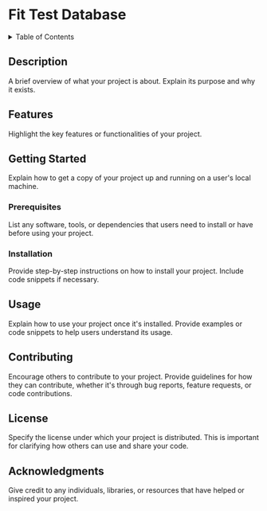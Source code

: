 # Fit Test Database

<!-- TABLE OF CONTENTS -->
<details>
  <summary>Table of Contents</summary>
  <ol>
    <li>
      <a href="#about-the-project">About The Project</a>
      <ul>
        <li><a href="#built-with">Built With</a></li>
      </ul>
    </li>
    <li>
      <a href="#getting-started">Getting Started</a>
      <ul>
        <li><a href="#prerequisites">Prerequisites</a></li>
        <li><a href="#installation">Installation</a></li>
      </ul>
    </li>
    <li><a href="#usage">Usage</a></li>
    <li><a href="#roadmap">Roadmap</a></li>
    <li><a href="#contributing">Contributing</a></li>
    <li><a href="#license">License</a></li>
    <li><a href="#contact">Contact</a></li>
    <li><a href="#acknowledgments">Acknowledgments</a></li>
  </ol>
</details>

## Description

A brief overview of what your project is about. Explain its purpose and why it exists.

## Features

Highlight the key features or functionalities of your project.

## Getting Started

Explain how to get a copy of your project up and running on a user's local machine.

### Prerequisites

List any software, tools, or dependencies that users need to install or have before using your project.

### Installation

Provide step-by-step instructions on how to install your project. Include code snippets if necessary.

## Usage

Explain how to use your project once it's installed. Provide examples or code snippets to help users understand its usage.

## Contributing

Encourage others to contribute to your project. Provide guidelines for how they can contribute, whether it's through bug reports, feature requests, or code contributions.

## License

Specify the license under which your project is distributed. This is important for clarifying how others can use and share your code.

## Acknowledgments

Give credit to any individuals, libraries, or resources that have helped or inspired your project.
